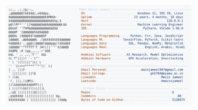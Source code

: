 <picture>
  <source srcset="https://raw.githubusercontent.com/mmazinjameel/mmazinjameel/main/dark_mode.svg?v=1742760593" media="(prefers-color-scheme: dark)">
  <img src="https://raw.githubusercontent.com/mmazinjameel/mmazinjameel/main/light_mode.svg?v=1742760593">
</picture>
